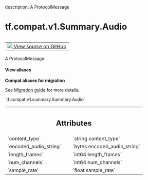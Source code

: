 description: A ProtocolMessage

<div itemscope itemtype="http://developers.google.com/ReferenceObject">
<meta itemprop="name" content="tf.compat.v1.Summary.Audio" />
<meta itemprop="path" content="Stable" />
</div>

# tf.compat.v1.Summary.Audio

<!-- Insert buttons and diff -->

<table class="tfo-notebook-buttons tfo-api nocontent" align="left">
<td>
  <a target="_blank" href="https://github.com/tensorflow/tensorflow/blob/r2.3/tensorflow/core/framework/summary.proto">
    <img src="https://www.tensorflow.org/images/GitHub-Mark-32px.png" />
    View source on GitHub
  </a>
</td>
</table>



A ProtocolMessage

<section class="expandable">
  <h4 class="showalways">View aliases</h4>
  <p>
<b>Compat aliases for migration</b>
<p>See
<a href="https://www.tensorflow.org/guide/migrate">Migration guide</a> for
more details.</p>
<p>`tf.compat.v1.summary.Summary.Audio`</p>
</p>
</section>

<!-- Placeholder for "Used in" -->




<!-- Tabular view -->
 <table class="responsive fixed orange">
<colgroup><col width="214px"><col></colgroup>
<tr><th colspan="2"><h2 class="add-link">Attributes</h2></th></tr>

<tr>
<td>
`content_type`
</td>
<td>
`string content_type`
</td>
</tr><tr>
<td>
`encoded_audio_string`
</td>
<td>
`bytes encoded_audio_string`
</td>
</tr><tr>
<td>
`length_frames`
</td>
<td>
`int64 length_frames`
</td>
</tr><tr>
<td>
`num_channels`
</td>
<td>
`int64 num_channels`
</td>
</tr><tr>
<td>
`sample_rate`
</td>
<td>
`float sample_rate`
</td>
</tr>
</table>



